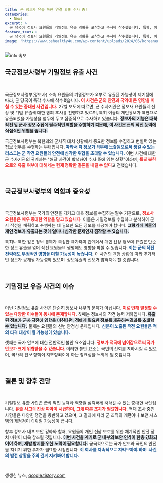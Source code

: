 ```yaml
---
title: 군 정보사 유출 북한 연결 의혹 수사 중!
categories:
  - News
excerpt: >
  군 당국이 정보사 요원들의 기밀정보 유출 정황을 포착하고 수사에 착수했습니다. 특히, 이 정보가 북한으로 흘러갔을 가능성에 집중하며 긴장감이 고조되고 있습니다. 국군정보사령부의 핵심 정보가 노출된 경우, 심각한 안보 위협이 우려됩니다.
feature_text: >
  군 당국이 정보사 요원들의 기밀정보 유출 정황을 포착하고 수사에 착수했습니다. 특히, 이 정보가 북한으로 흘러갔을 가능성에 집중하며 긴장감이 고조되고 있습니다. 국군정보사령부의 핵심 정보가 노출된 경우, 심각한 안보 위협이 우려됩니다.
image: 'https://www.behealthy4u.com/wp-content/uploads/2024/06/koreanews.jpg'
---
```


<p><img src="https://www.behealthy4u.com/wp-content/uploads/2024/06/koreanews.jpg" alt="info 속보" /></p>

<h2 data-ke-size="size26">국군정보사령부 기밀정보 유출 사건</h2>

<p data-ke-size="size16">&nbsp;</p>

<p>국군정보사령부(정보사) 소속 요원들의 기밀정보가 외부로 유출된 가능성이 제기됨에 따라, 군 당국이 즉각 수사에 착수했습니다. <b><span style="color: #ee2323;">이 사건은 군의 안전과 국익에 큰 영향을 미칠 수 있는 중대한 사건입니다.</span></b> 27일 보도에 따르면, 군 수사기관은 정보사 요원들의 신상 및 기밀 유출에 대한 범죄 조사를 진행하고 있으며, 특히 이들의 개인정보가 북한으로 유출되었을 가능성을 염두에 두고 집중적으로 수사하고 있습니다. <b><span style="background-color: #21538527;">정보사의 기능은 대북 작전 및 군사 정보 수집에 필수적인 역할을 수행하기 때문에, 이 사건은 군의 작전 능력에 직접적인 위협을 줍니다.</span></b></p>

<p>국군정보사령부는 북한과의 군사적 대치 상황에서 중요한 정보를 수집하고 변별력 있는 첩보 업무를 수행하는 부대입니다. <b><span style="color: #1a5490;">따라서 이 정보가 외부에 노출됨으로써 생길 수 있는 리스크는 군 작전 요원들의 안전에 심각한 위협을 초래할 수 있습니다.</span></b> 이번 사건에 대한 군 수사기관의 관계자는 "해당 사건이 발생하여 수사 중에 있는 상황"이라며, <b><span style="color: #ee2323;">특히 북한으로의 유출 여부에 대해서는 현재 정확한 결론을 내릴 수 없다</span></b>고 전했습니다.</p>

<p data-ke-size="size16">&nbsp;</p>

<h2 data-ke-size="size26">국군정보사령부의 역할과 중요성</h2>

<p data-ke-size="size16">&nbsp;</p>

<p>국군정보사령부는 국가의 안전을 지키고 대북 정보를 수집하는 필수 기관으로, <b><span style="color: #ee2323;">정보사 요원들은 매우 중대한 역할을 맡고 있습니다.</span></b> 이들은 기밀정보를 수집하고 분석하여 군사 작전을 계획하고 수행하는 데 필요한 모든 정보를 제공해야 합니다. <b><span style="background-color: #21538527;">그렇기에 이들의 개인 정보가 유출되는 것이 얼마나 심각한 문제인지 짐작할 수 있습니다.</span></b> </p>

<p>특히나 북한 같은 정보 통제가 극심한 국가와의 관계에서 개인 신상 정보의 유출은 단순한 정보 유출을 넘어 작전 요원들의 생명에도 영향을 미칠 수 있습니다. <b><span style="color: #1a5490;">이는 군의 작전 전략에도 부정적인 영향을 미칠 가능성이 높습니다.</span></b> 이 사건의 진행 상황에 따라 추가적인 정보가 공개될 가능성이 있으며, 정보유출의 전모가 밝혀져야 할 것입니다.</p>

<p data-ke-size="size16">&nbsp;</p>

<h2 data-ke-size="size26">기밀정보 유출 사건의 이슈</h2>

<p data-ke-size="size16">&nbsp;</p>

<p>이번 기밀정보 유출 사건은 단순히 정보사 내부의 문제가 아닙니다. <b><span style="color: #ee2323;">이로 인해 발생할 수 있는 다양한 이슈들이 동시에 존재합니다.</span></b> 첫째는 정보사의 작전 능력 저하입니다. <b><span style="background-color: #21538527;">유출된 정보가 군사 작전에 영향을 미친다면, 적에게 필요한 정보를 제공하는 결과를 초래할 수 있습니다.</span></b> 둘째는 요원들의 신변 안정성 문제입니다. <b><span style="color: #1a5490;">신분이 노출된 작전 요원들은 적의 타격 대상이 될 가능성이 있습니다.</span></b> </p>

<p>셋째는 국가 안보에 대한 전반적인 불안 요소입니다. <b><span style="color: #ee2323;">정보가 적국에 넘어감으로써 국가 안보가 크게 위협받을 수 있습니다.</span></b> 이러한 불안 요소는 국민의 신뢰를 저하시킬 수 있으며, 국가의 안보 정책이 재조정되어야 하는 필요성을 느끼게 될 것입니다. </p>

<p data-ke-size="size16">&nbsp;</p>

<h2 data-ke-size="size26">결론 및 향후 전망</h2>

<p data-ke-size="size16">&nbsp;</p>

<p>기밀정보 유출 사건은 군의 작전 능력과 역량을 심각하게 저해할 수 있는 중대한 사안입니다. <b><span style="color: #ee2323;">유출 사고의 진상 파악이 시급하며, 그에 따른 조치가 필요합니다.</span></b> 현재 조사 중인 사항들은 다양한 쟁점을 동반하고 있으며, 그 결과에 따라 군 조직의 개편이나 보안 시스템의 재점검이 이뤄질 가능성이 큽니다.</p>

<p>향후 정보사 내부 보안 강화와 함께, 요원들의 개인 신상 보호를 위한 체계적인 안전 장치 마련이 더욱 강조될 것입니다. <b><span style="background-color: #21538527;">이번 사건을 계기로 군 내부의 보안 인식이 한층 강화되어야 하며, 재발 방지를 위한 노력이 필요합니다.</span></b> 궁극적으로는 국가 안보와 국민의 안전을 지키기 위한 투자가 필요한 시점입니다. <b><span style="color: #1a5490;">이 회사를 지속적으로 지켜보아야 하며, 사건의 발전 상황을 주의 깊게 지켜봐야 합니다.</span></b></p>

<p data-ke-size="size16">&nbsp;</p>
생생한 뉴스, <a href="https://qoogle.tistory.com" rel="dofollow">qoogle.tistory.com</a>



